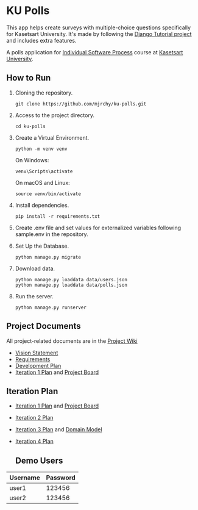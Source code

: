 # KU Polls

This app helps create surveys with multiple-choice questions specifically for Kasetsart University. It's made by following the [Django Tutorial project](https://docs.djangoproject.com/en/3.1/intro/tutorial01/) and includes extra features. 

A polls application for [Individual Software Process](https://cpske.github.io/ISP) course at [Kasetsart University](https://ku.ac.th).

## How to Run
1. Cloning the repository.
   ```
   git clone https://github.com/mjrchy/ku-polls.git
   ```
2. Access to the project directory.
   ```
   cd ku-polls
   ```
3. Create a Virtual Environment.
   ```
   python -m venv venv
   ```
   On Windows:

   ```
   venv\Scripts\activate
   ```
   On macOS and Linux:
   ```
   source venv/bin/activate
   ```
4. Install dependencies.
   ```
   pip install -r requirements.txt
   ```

5. Create .env file and set values for externalized variables following sample.env in the repository.
6. Set Up the Database.
   ```
   python manage.py migrate
   ```
7. Download data.
   ```
   python manage.py loaddata data/users.json
   python manage.py loaddata data/polls.json
   ```
8. Run the server.
   ```
   python manage.py runserver
   ```

## Project Documents

All project-related documents are in the [Project Wiki](../../wiki/Home)

- [Vision Statement](../../wiki/Vision%20Statement)
- [Requirements](../../wiki/Requirements)
- [Development Plan](../../wiki/Development%20Plan)
- [Iteration 1 Plan](../../wiki/Iteration%201%20Plan) and [Project Board](../../projects/1)

## Iteration Plan
- [Iteration 1 Plan](../../wiki/Iteration%201%20Plan) and [Project Board](../../projects/1)
- [Iteration 2 Plan](https://github.com/mjrchy/ku-polls/wiki/Iteration-2-Plan)
- [Iteration 3 Plan](https://github.com/mjrchy/ku-polls/wiki/Iteration-3-Plan) and [Domain Model](https://github.com/mjrchy/ku-polls/wiki/Domain-Model)
- [Iteration 4 Plan](https://github.com/mjrchy/ku-polls/wiki/Iteration-4-Plan)

  ## Demo Users
| Username  | Password        |
|-----------|-----------------|
|   user1   | 123456 |
|   user2   | 123456 |

